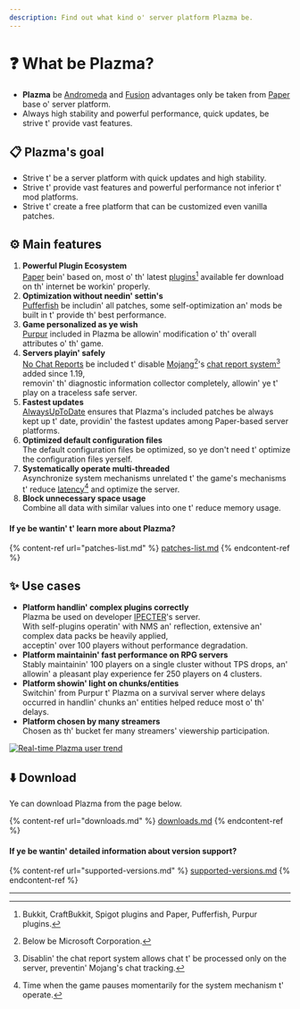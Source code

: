 ```yaml
---
description: Find out what kind o' server platform Plazma be.
---
```


# ❓ What be Plazma?

- **Plazma** be [Andromeda](https://github.com/EarendelArchived/Andromeda) and [Fusion](https://github.com/RuinedTechnologyUnify/Fusion) advantages only be taken from [Paper](https://github.com/PaperMC/Paper) base o' server platform.
- Always high stability and powerful performance, quick updates, be strive t' provide vast features.

## 📋 Plazma's goal <a href="#id-1" id="id-1"></a>

- Strive t' be a server platform with quick updates and high stability.
- Strive t' provide vast features and powerful performance not inferior t' mod platforms.
- Strive t' create a free platform that can be customized even vanilla patches.

## ⚙️ Main features <a href="#id-2" id="id-2"></a>

1. **Powerful Plugin Ecosystem**\
   [Paper](https://github.com/PaperMC/Paper) bein' based on,
   most o' th' latest [plugins](#user-content-fn-1)[^1] available fer download on th' internet be workin' properly.
2. **Optimization without needin' settin's**\
   [Pufferfish](https://github.com/pufferfish-gg/Pufferfish) be includin' all patches,
   some self-optimization an' mods be built in t' provide th' best performance.
3. **Game personalized as ye wish**\
   [Purpur](https://github.com/PurpurMC/Purpur) included in Plazma be allowin' modification o' th' overall attributes o' th' game.
4. **Servers playin' safely**\
   [No Chat Reports](https://github.com/Aizistral-Studios/No-Chat-Reports) be included t' disable
   [Mojang](#user-content-fn-2)[^2]'s [chat report system](#user-content-fn-3)[^3] added since 1.19,\
   removin' th' diagnostic information collector completely, allowin' ye t' play on a traceless safe server.
5. **Fastest updates**\
   [AlwaysUpToDate](https://github.com/PlazmaMC/AlwaysUpToDate) ensures that Plazma's included patches be always kept up t' date, providin' the fastest updates among Paper-based server platforms.
6. **Optimized default configuration files**\
   The default configuration files be optimized, so ye don't need t' optimize the configuration files yerself.
7. **Systematically operate multi-threaded**\
   Asynchronize system mechanisms unrelated t' the game's mechanisms t' reduce [latency](#user-content-fn-4)[^4] and optimize the server.
8. **Block unnecessary space usage**\
   Combine all data with similar values into one t' reduce memory usage.

#### If ye be wantin' t' learn more about Plazma? <a href="#etc-1" id="etc-1"></a>

{% content-ref url="patches-list.md" %}
[patches-list.md](patches-list.md)
{% endcontent-ref %}

## ✨ Use cases <a href="#id-3" id="id-3"></a>

- **Platform handlin' complex plugins correctly**\
  Plazma be used on developer [IPECTER](https://github.com/IPECTER)'s server.\
  With self-plugins operatin' with NMS an' reflection, extensive an' complex data packs be heavily applied,\
  acceptin' over 100 players without performance degradation.
- **Platform maintainin' fast performance on RPG servers**\
  Stably maintainin' 100 players on a single cluster without TPS drops, an' allowin' a pleasant play experience fer 250 players on 4 clusters.
- **Platform showin' light on chunks/entities**\
  Switchin' from Purpur t' Plazma on a survival server where delays occurred in handlin' chunks an' entities helped reduce most o' th' delays.
- **Platform chosen by many streamers**\
  Chosen as th' bucket fer many streamers' viewership participation.

<a href="https://bstats.org/plugin/server-implementation/Plazma/18047">
   <img src="https://badge.plazmamc.org/internal/bstats" alt="Real-time Plazma user trend">
</a>

## ⬇️ Download

Ye can download Plazma from the page below.

{% content-ref url="downloads.md" %}
[downloads.md](downloads.md)
{% endcontent-ref %}

#### If ye be wantin' detailed information about version support?

{% content-ref url="supported-versions.md" %}
[supported-versions.md](supported-versions.md)
{% endcontent-ref %}

***

[^1]: Bukkit, CraftBukkit, Spigot plugins and Paper, Pufferfish, Purpur plugins.

[^2]: Below be Microsoft Corporation.

[^3]: Disablin' the chat report system allows chat t' be processed only on the server, preventin' Mojang's chat tracking.

[^4]: Time when the game pauses momentarily for the system mechanism t' operate.

